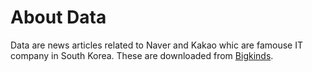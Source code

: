 # About Data
Data are news articles related to Naver and Kakao whic are famouse IT company in South Korea.
These are downloaded from [Bigkinds](https://www.bigkinds.or.kr/).
